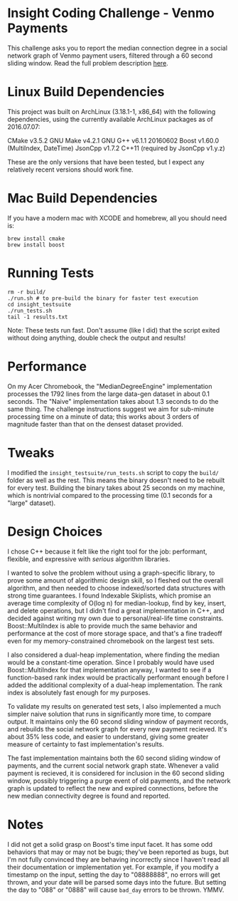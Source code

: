 # Insight Coding Challenge - Venmo Payments

This challenge asks you to report the median connection degree in a social network graph of Venmo payment users, filtered through a 60 second sliding window. Read the full problem description [here](https://github.com/drfloob/refactored-spork/blob/master/README.challenge.md).


# Linux Build Dependencies

This project was built on ArchLinux (3.18.1-1, x86_64) with the following dependencies, using the currently available ArchLinux packages as of 2016.07.07:

CMake v3.5.2
GNU Make v4.2.1
GNU G++ v6.1.1 20160602
Boost v1.60.0 (MultiIndex, DateTime)
JsonCpp v1.7.2
C++11 (required by JsonCpp v1.y.z)

These are the only versions that have been tested, but I expect any relatively recent versions should work fine.


# Mac Build Dependencies

If you have a modern mac with XCODE and homebrew, all you should need is:

```
brew install cmake
brew install boost
```


# Running Tests

```
rm -r build/
./run.sh # to pre-build the binary for faster test execution
cd insight_testsuite
./run_tests.sh
tail -1 results.txt
```

Note: These tests run fast. Don't assume (like I did) that the script exited without doing anything, double check the output and results!



# Performance

On my Acer Chromebook, the "MedianDegreeEngine" implementation processes the 1792 lines from the large data-gen dataset in about 0.1 seconds. The "Naive" implementation takes about 1.3 seconds to do the same thing. The challenge instructions suggest we aim for sub-minute processing time on a minute of data; this works about 3 orders of magnitude faster than that on the densest dataset provided.



# Tweaks

I modified the `insight_testsuite/run_tests.sh` script to copy the `build/` folder as well as the rest. This means the binary doesn't need to be rebuilt for every test. Building the binary takes about 25 seconds on my machine, which is nontrivial compared to the processing time (0.1 seconds for a "large" dataset).



# Design Choices

I chose C++ because it felt like the right tool for the job: performant, flexible, and expressive with *serious* algorithm libraries.

I wanted to solve the problem without using a graph-specific library, to prove some amount of algorithmic design skill, so I fleshed out the overall algorithm, and then needed to choose indexed/sorted data structures with strong time guarantees. I found Indexable Skiplists, which promise an average time complexity of O(log n) for median-lookup, find by key, insert, and delete operations, but I didn't find a great implementation in C++, and decided against writing my own due to personal/real-life time constraints. Boost::MultiIndex is able to provide much the same behavior and performance at the cost of more storage space, and that's a fine tradeoff even for my memory-constrained chromebook on the largest test sets.

I also considered a dual-heap implementation, where finding the median would be a constant-time operation. Since I probably would have used Boost::MultiIndex for that implementation anyway, I wanted to see if a function-based rank index would be practically performant enough before I added the additional complexity of a dual-heap implementation. The rank index is absolutely fast enough for my purposes.

To validate my results on generated test sets, I also implemented a much simpler naive solution that runs in significantly more time, to compare output. It maintains only the 60 second sliding window of payment records, and rebuilds the social network graph for every new payment recieved. It's about 35% less code, and easier to understand, giving some greater measure of certainty to fast implementation's results.

The fast implementation maintains both the 60 second sliding window of payments, and the current social network graph state. Whenever a valid payment is recieved, it is considered for inclusion in the 60 second sliding window, possibly triggering a purge event of old payments, and the network graph is updated to reflect the new and expired connections, before the new median connectivity degree is found and reported.


# Notes

I did not get a solid grasp on Boost's time input facet. It has some odd behaviors that may or may not be bugs; they've been reported as bugs, but I'm not fully convinced they are behaving incorrectly since I haven't read all their documentation or implementation yet. For example, if you modify a timestamp on the input, setting the day to "08888888", no errors will get thrown, and your date will be parsed some days into the future. But setting the day to "088" or "0888" will cause `bad_day` errors to be thrown. YMMV.